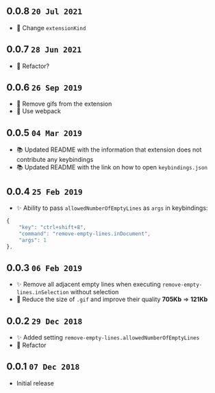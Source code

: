 ## 0.0.8 `20 Jul 2021`

- 🔨 Change `extensionKind`

## 0.0.7 `28 Jun 2021`

- 🔨 Refactor?

## 0.0.6 `26 Sep 2019`

- 🔨 Remove gifs from the extension
- 🔨 Use webpack

## 0.0.5 `04 Mar 2019`

- 📚 Updated README with the information that extension does not contribute any keybindings
- 📚 Updated README with the link on how to open `keybindings.json`

## 0.0.4 `25 Feb 2019`

- ✨ Ability to pass `allowedNumberOfEmptyLines` as `args` in keybindings:

```javascript
{
	"key": "ctrl+shift+8",
	"command": "remove-empty-lines.inDocument",
	"args": 1
},
```

## 0.0.3 `06 Feb 2019`

- ✨ Remove all adjacent empty lines when executing `remove-empty-lines.inSelection` without selection
- 🔨 Reduce the size of `.gif` and improve their quality **705Kb** => **121Kb**

## 0.0.2 `29 Dec 2018`

- ✨ Added setting `remove-empty-lines.allowedNumberOfEmptyLines`
- 🔨 Refactor

## 0.0.1 `07 Dec 2018`
- Initial release


